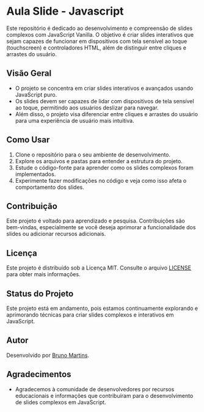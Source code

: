 # Aula Slide - Javascript

Este repositório é dedicado ao desenvolvimento e compreensão de slides complexos com JavaScript Vanilla. O objetivo é criar slides interativos que sejam capazes de funcionar em dispositivos com tela sensível ao toque (touchscreen) e controladores HTML, além de distinguir entre cliques e arrastes do usuário.

## Visão Geral

- O projeto se concentra em criar slides interativos e avançados usando JavaScript puro.
- Os slides devem ser capazes de lidar com dispositivos de tela sensível ao toque, permitindo aos usuários deslizar para navegar.
- Além disso, o projeto visa diferenciar entre cliques e arrastes do usuário para uma experiência de usuário mais intuitiva.

## Como Usar

1. Clone o repositório para o seu ambiente de desenvolvimento.
2. Explore os arquivos e pastas para entender a estrutura do projeto.
3. Estude o código-fonte para aprender como os slides complexos foram implementados.
4. Experimente fazer modificações no código e veja como isso afeta o comportamento dos slides.

## Contribuição

Este projeto é voltado para aprendizado e pesquisa. Contribuições são bem-vindas, especialmente se você deseja aprimorar a funcionalidade dos slides ou adicionar recursos adicionais.

## Licença

Este projeto é distribuído sob a Licença MIT. Consulte o arquivo [LICENSE](LICENSE) para obter mais informações.

## Status do Projeto

Este projeto está em andamento, pois estamos continuamente explorando e aprimorando técnicas para criar slides complexos e interativos em JavaScript.

## Autor

Desenvolvido por [Bruno Martins](https://github.com/BrunoMartino).

## Agradecimentos

- Agradecemos à comunidade de desenvolvedores por recursos educacionais e informações que contribuíram para o desenvolvimento de slides complexos em JavaScript.
